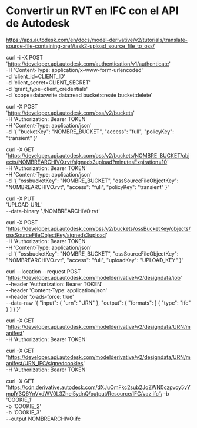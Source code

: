 # Convertir un RVT en IFC con el API de Autodesk

https://aps.autodesk.com/en/docs/model-derivative/v2/tutorials/translate-source-file-containing-xref/task2-upload_source_file_to_oss/

curl -i -X POST \
    'https://developer.api.autodesk.com/authentication/v1/authenticate' \
    -H 'Content-Type: application/x-www-form-urlencoded' \
    -d 'client_id=CLIENT_ID' \
    -d 'client_secret=CLIENT_SECRET' \
    -d 'grant_type=client_credentials' \
    -d 'scope=data:write data:read bucket:create bucket:delete'

curl -X POST \
    'https://developer.api.autodesk.com/oss/v2/buckets' \
    -H 'Authorization: Bearer TOKEN' \
    -H 'Content-Type: application/json' \
    -d '{
        "bucketKey": "NOMBRE_BUCKET",
        "access": "full",
        "policyKey": "transient"
        }'

curl -X GET \
    'https://developer.api.autodesk.com/oss/v2/buckets/NOMBRE_BUCKET/objects/NOMBREARCHIVO.rvt/signeds3upload?minutesExpiration=10' \
    -H 'Authorization: Bearer TOKEN' \
    -H 'Content-Type: application/json' \
    -d '{
        "ossbucketKey": "NOMBRE_BUCKET",
        "ossSourceFileObjectKey": "NOMBREARCHIVO.rvt",
        "access": "full",
        "policyKey": "transient"
         }'

curl -X PUT \
    'UPLOAD_URL'\
    --data-binary './NOMBREARCHIVO.rvt'


curl -X POST \
    'https://developer.api.autodesk.com/oss/v2/buckets/ossBucketKey/objects/ossSourceFileObjectKey/signeds3upload' \
    -H 'Authorization: Bearer TOKEN' \
    -H 'Content-Type: application/json' \
    -d '{
        "ossbucketKey": "NOMBRE_BUCKET",
        "ossSourceFileObjectKey": "NOMBREARCHIVO.rvt",
        "access": "full",
        "uploadKey": "UPLOAD_KEY"
        }'

curl --location --request POST 'https://developer.api.autodesk.com/modelderivative/v2/designdata/job' \
--header 'Authorization: Bearer TOKEN' \
--header 'Content-Type: application/json' \
--header 'x-ads-force: true' \
--data-raw '{
    "input": {
        "urn": "URN"
    },
    "output": {
        "formats": [
            {
                "type": "ifc"
            }
        ]
    }
}'

curl  -X GET \
      'https://developer.api.autodesk.com/modelderivative/v2/designdata/URN/manifest' \
      -H 'Authorization: Bearer TOKEN'

curl -X GET \
     'https://developer.api.autodesk.com/modelderivative/v2/designdata/URN/manifest/URN_IFC/signedcookies' \
     -H 'Authorization: Bearer TOKEN'

curl -X GET \
    'https://cdn.derivative.autodesk.com/dXJuOmFkc2sub2JqZWN0czpvcy5vYmplY3Q6YnVxdWV0L3Zhei5ydnQ/output/Resource/IFC/vaz.ifc'\
     -b 'COOKIE_1' \
     -b 'COOKIE_2' \
     -b 'COOKIE_3' \
     --output NOMBREARCHIVO.ifc
